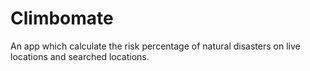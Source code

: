 # Climbomate
An app which calculate the risk percentage of natural disasters on live locations and searched locations.
